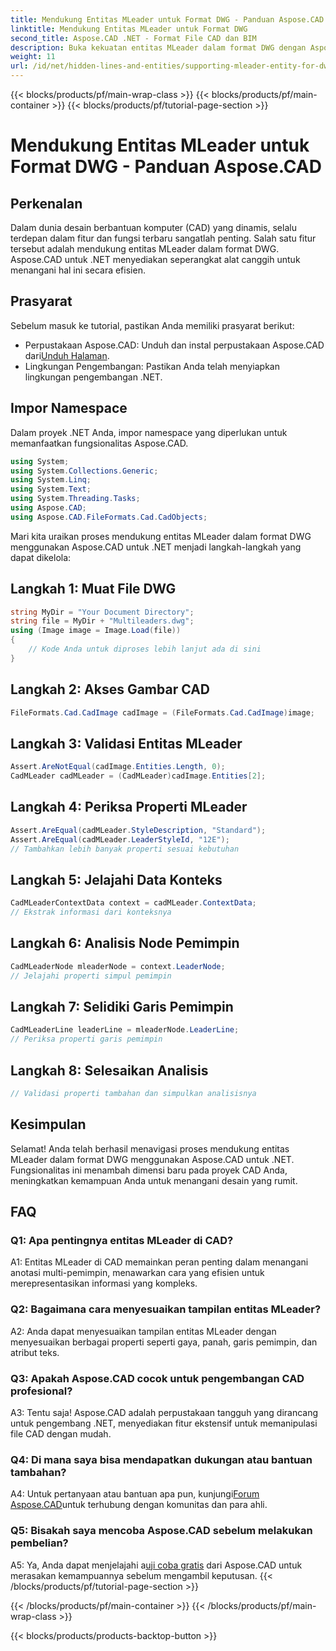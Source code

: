 ```yaml
---
title: Mendukung Entitas MLeader untuk Format DWG - Panduan Aspose.CAD
linktitle: Mendukung Entitas MLeader untuk Format DWG
second_title: Aspose.CAD .NET - Format File CAD dan BIM
description: Buka kekuatan entitas MLeader dalam format DWG dengan Aspose.CAD untuk .NET. Tingkatkan proyek CAD Anda dengan mudah.
weight: 11
url: /id/net/hidden-lines-and-entities/supporting-mleader-entity-for-dwg-format/
---
```


{{< blocks/products/pf/main-wrap-class >}}
{{< blocks/products/pf/main-container >}}
{{< blocks/products/pf/tutorial-page-section >}}

# Mendukung Entitas MLeader untuk Format DWG - Panduan Aspose.CAD

## Perkenalan

Dalam dunia desain berbantuan komputer (CAD) yang dinamis, selalu terdepan dalam fitur dan fungsi terbaru sangatlah penting. Salah satu fitur tersebut adalah mendukung entitas MLeader dalam format DWG. Aspose.CAD untuk .NET menyediakan seperangkat alat canggih untuk menangani hal ini secara efisien.

## Prasyarat

Sebelum masuk ke tutorial, pastikan Anda memiliki prasyarat berikut:

-  Perpustakaan Aspose.CAD: Unduh dan instal perpustakaan Aspose.CAD dari[Unduh Halaman](https://releases.aspose.com/cad/net/).
- Lingkungan Pengembangan: Pastikan Anda telah menyiapkan lingkungan pengembangan .NET.

## Impor Namespace

Dalam proyek .NET Anda, impor namespace yang diperlukan untuk memanfaatkan fungsionalitas Aspose.CAD.

```csharp
using System;
using System.Collections.Generic;
using System.Linq;
using System.Text;
using System.Threading.Tasks;
using Aspose.CAD;
using Aspose.CAD.FileFormats.Cad.CadObjects;
```

Mari kita uraikan proses mendukung entitas MLeader dalam format DWG menggunakan Aspose.CAD untuk .NET menjadi langkah-langkah yang dapat dikelola:

## Langkah 1: Muat File DWG

```csharp
string MyDir = "Your Document Directory";
string file = MyDir + "Multileaders.dwg";
using (Image image = Image.Load(file))
{
    // Kode Anda untuk diproses lebih lanjut ada di sini
}
```

## Langkah 2: Akses Gambar CAD

```csharp
FileFormats.Cad.CadImage cadImage = (FileFormats.Cad.CadImage)image;
```

## Langkah 3: Validasi Entitas MLeader

```csharp
Assert.AreNotEqual(cadImage.Entities.Length, 0);
CadMLeader cadMLeader = (CadMLeader)cadImage.Entities[2];
```

## Langkah 4: Periksa Properti MLeader

```csharp
Assert.AreEqual(cadMLeader.StyleDescription, "Standard");
Assert.AreEqual(cadMLeader.LeaderStyleId, "12E");
// Tambahkan lebih banyak properti sesuai kebutuhan
```

## Langkah 5: Jelajahi Data Konteks

```csharp
CadMLeaderContextData context = cadMLeader.ContextData;
// Ekstrak informasi dari konteksnya
```

## Langkah 6: Analisis Node Pemimpin

```csharp
CadMLeaderNode mleaderNode = context.LeaderNode;
// Jelajahi properti simpul pemimpin
```

## Langkah 7: Selidiki Garis Pemimpin

```csharp
CadMLeaderLine leaderLine = mleaderNode.LeaderLine;
// Periksa properti garis pemimpin
```

## Langkah 8: Selesaikan Analisis

```csharp
// Validasi properti tambahan dan simpulkan analisisnya
```

## Kesimpulan

Selamat! Anda telah berhasil menavigasi proses mendukung entitas MLeader dalam format DWG menggunakan Aspose.CAD untuk .NET. Fungsionalitas ini menambah dimensi baru pada proyek CAD Anda, meningkatkan kemampuan Anda untuk menangani desain yang rumit.

## FAQ

### Q1: Apa pentingnya entitas MLeader di CAD?

A1: Entitas MLeader di CAD memainkan peran penting dalam menangani anotasi multi-pemimpin, menawarkan cara yang efisien untuk merepresentasikan informasi yang kompleks.

### Q2: Bagaimana cara menyesuaikan tampilan entitas MLeader?

A2: Anda dapat menyesuaikan tampilan entitas MLeader dengan menyesuaikan berbagai properti seperti gaya, panah, garis pemimpin, dan atribut teks.

### Q3: Apakah Aspose.CAD cocok untuk pengembangan CAD profesional?

A3: Tentu saja! Aspose.CAD adalah perpustakaan tangguh yang dirancang untuk pengembang .NET, menyediakan fitur ekstensif untuk memanipulasi file CAD dengan mudah.

### Q4: Di mana saya bisa mendapatkan dukungan atau bantuan tambahan?

A4: Untuk pertanyaan atau bantuan apa pun, kunjungi[Forum Aspose.CAD](https://forum.aspose.com/c/cad/19)untuk terhubung dengan komunitas dan para ahli.

### Q5: Bisakah saya mencoba Aspose.CAD sebelum melakukan pembelian?

 A5: Ya, Anda dapat menjelajahi a[uji coba gratis](https://releases.aspose.com/) dari Aspose.CAD untuk merasakan kemampuannya sebelum mengambil keputusan.
{{< /blocks/products/pf/tutorial-page-section >}}

{{< /blocks/products/pf/main-container >}}
{{< /blocks/products/pf/main-wrap-class >}}

{{< blocks/products/products-backtop-button >}}
